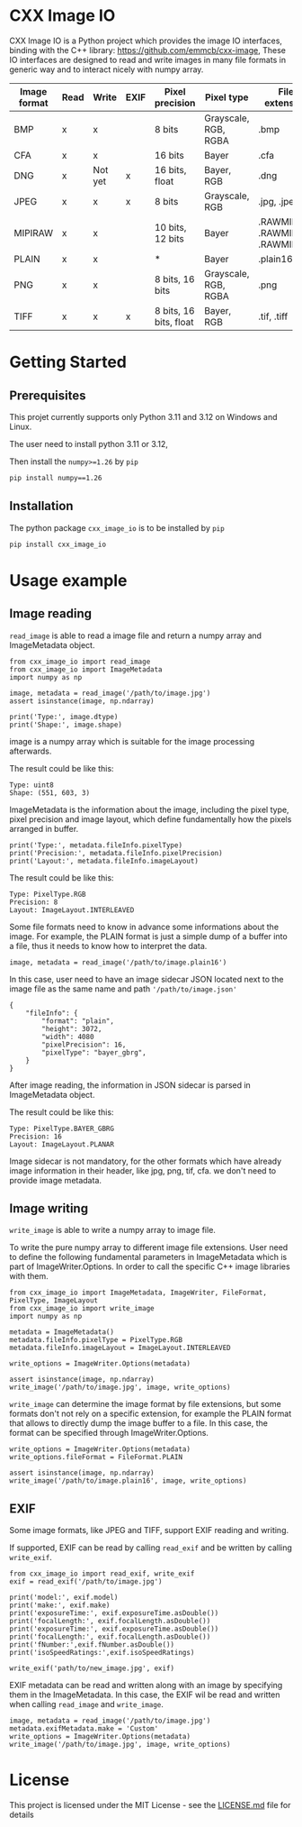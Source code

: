 # CXX Image IO

CXX Image IO is a Python project which provides the image IO interfaces, binding with the C++ library: https://github.com/emmcb/cxx-image,
These IO interfaces are designed to read and write images in many file formats in generic way and to interact nicely with numpy array.

| Image format  | Read | Write  | EXIF | Pixel precision        | Pixel type           | File extension                   |
|---------------|------|--------|------|------------------------|----------------------|----------------------------------|
| BMP           | x    | x      |      | 8 bits                 | Grayscale, RGB, RGBA | .bmp                             |
| CFA           | x    | x      |      | 16 bits                | Bayer                | .cfa                             |
| DNG           | x    | Not yet| x    | 16 bits, float         | Bayer, RGB           | .dng                             |
| JPEG          | x    | x      | x    | 8 bits                 | Grayscale, RGB       | .jpg, .jpeg                      |
| MIPIRAW       | x    | x      |      | 10 bits, 12 bits       | Bayer                | .RAWMIPI, .RAWMIPI10, .RAWMIPI12 |
| PLAIN         | x    | x      |      | *                      | Bayer                | .plain16                         |
| PNG           | x    | x      |      | 8 bits, 16 bits        | Grayscale, RGB, RGBA | .png                             |
| TIFF          | x    | x      | x    | 8 bits, 16 bits, float | Bayer, RGB           | .tif, .tiff                      |

# Getting Started

## Prerequisites

This projet currently supports only Python 3.11 and 3.12 on Windows and Linux.

The user need to install python 3.11 or 3.12,

Then install the `numpy>=1.26` by `pip`

```sh
pip install numpy==1.26
```

## Installation

The python package `cxx_image_io` is to be installed by `pip`

```sh
pip install cxx_image_io
```

# Usage example

## Image reading

`read_image` is able to read a image file and return a numpy array and ImageMetadata object.

~~~~~~~~~~~~~~~{.python}
from cxx_image_io import read_image
from cxx_image_io import ImageMetadata
import numpy as np

image, metadata = read_image('/path/to/image.jpg')
assert isinstance(image, np.ndarray)

print('Type:', image.dtype)
print('Shape:', image.shape)
~~~~~~~~~~~~~~~

image is a numpy array which is suitable for the image processing afterwards.

The result could be like this:
~~~~~~~~~~~~~~~{.sh}
Type: uint8
Shape: (551, 603, 3)
~~~~~~~~~~~~~~~

ImageMetadata is the information about the image, including the pixel type, pixel precision and image layout, which define fundamentally how the pixels arranged in buffer.

~~~~~~~~~~~~~~~{.python}
print('Type:', metadata.fileInfo.pixelType)
print('Precision:', metadata.fileInfo.pixelPrecision)
print('Layout:', metadata.fileInfo.imageLayout)
~~~~~~~~~~~~~~~

The result could be like this:
~~~~~~~~~~~~~~~{.sh}
Type: PixelType.RGB
Precision: 8
Layout: ImageLayout.INTERLEAVED
~~~~~~~~~~~~~~~

Some file formats need to know in advance some informations about the image.
For example, the PLAIN format is just a simple dump of a buffer into a file, thus it needs to know how to interpret the data.

~~~~~~~~~~~~~~~{.python}
image, metadata = read_image('/path/to/image.plain16')
~~~~~~~~~~~~~~~

In this case, user need to have an image sidecar JSON located next to the image file as the same name and path `'/path/to/image.json'`

~~~~~~~~~~~~~~~{.json}
{
    "fileInfo": {
        "format": "plain",
        "height": 3072,
        "width": 4080
        "pixelPrecision": 16,
        "pixelType": "bayer_gbrg",
    }
}
~~~~~~~~~~~~~~~

After image reading, the information in JSON sidecar is parsed in ImageMetadata object.

The result could be like this:
~~~~~~~~~~~~~~~{.sh}
Type: PixelType.BAYER_GBRG
Precision: 16
Layout: ImageLayout.PLANAR
~~~~~~~~~~~~~~~

Image sidecar is not mandatory, for the other formats which have already image information in their header, like jpg, png, tif, cfa. we don't need to provide image metadata.


## Image writing

`write_image` is able to write a numpy array to image file.

To write the pure numpy array to different image file extensions.
User need to define the following fundamental parameters in ImageMetadata which is part of ImageWriter.Options.
In order to call the specific C++ image libraries with them.

~~~~~~~~~~~~~~~{.python}
from cxx_image_io import ImageMetadata, ImageWriter, FileFormat, PixelType, ImageLayout
from cxx_image_io import write_image
import numpy as np

metadata = ImageMetadata()
metadata.fileInfo.pixelType = PixelType.RGB
metadata.fileInfo.imageLayout = ImageLayout.INTERLEAVED

write_options = ImageWriter.Options(metadata)

assert isinstance(image, np.ndarray)
write_image('/path/to/image.jpg', image, write_options)
~~~~~~~~~~~~~~~

`write_image` can determine the image format by file extensions, but some formats don't not rely on a specific extension, for example the PLAIN format that allows to directly dump the image buffer to a file. In this case, the format can be specified through ImageWriter.Options.

~~~~~~~~~~~~~~~{.python}
write_options = ImageWriter.Options(metadata)
write_options.fileFormat = FileFormat.PLAIN

assert isinstance(image, np.ndarray)
write_image('/path/to/image.plain16', image, write_options)
~~~~~~~~~~~~~~~



## EXIF

Some image formats, like JPEG and TIFF, support EXIF reading and writing.

If supported, EXIF can be read by calling `read_exif` and be written by calling `write_exif`.

~~~~~~~~~~~~~~~{.python}
from cxx_image_io import read_exif, write_exif
exif = read_exif('/path/to/image.jpg')

print('model:', exif.model)
print('make:', exif.make)
print('exposureTime:', exif.exposureTime.asDouble())
print('focalLength:', exif.focalLength.asDouble())
print('exposureTime:', exif.exposureTime.asDouble())
print('focalLength:', exif.focalLength.asDouble())
print('fNumber:',exif.fNumber.asDouble())
print('isoSpeedRatings:',exif.isoSpeedRatings)

write_exif('path/to/new_image.jpg', exif)
~~~~~~~~~~~~~~~

EXIF metadata can be read and written along with an image by specifying them in the ImageMetadata. In this case, the EXIF wil be read and written when calling `read_image` and `write_image`.

~~~~~~~~~~~~~~~{.python}
image, metadata = read_image('/path/to/image.jpg')
metadata.exifMetadata.make = 'Custom'
write_options = ImageWriter.Options(metadata)
write_image('/path/to/image.jpg', image, write_options)
~~~~~~~~~~~~~~~

# License

This project is licensed under the MIT License - see the [LICENSE.md](./LICENSE.md) file for details
